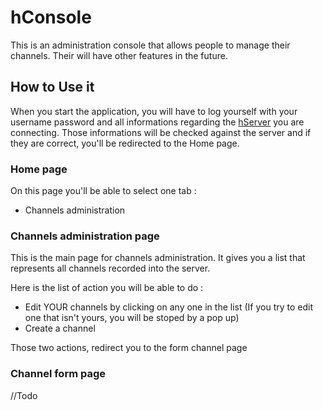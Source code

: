 # hConsole
This is an administration console that allows people to manage their channels. 
Their will have other features in the future.

## How to Use it
When you start the application, you will have to log yourself with your username password and all informations 
regarding the [hServer](https://github.com/hubiquitus/hubiquitus-node) you are connecting. 
Those informations will be checked against the server and if they are correct, you'll be redirected to the Home page.

### Home page
On this page you'll be able to select one tab :
  * Channels administration

### Channels administration page
This is the main page for channels administration. 
It gives you a list that represents all channels recorded into the server.

Here is the list of action you will be able to do :
 * Edit YOUR channels by clicking on any one in the list 
(If you try to edit one that isn't yours, you will be stoped by a pop up)
 * Create a channel 

Those two actions, redirect you to the form channel page 

### Channel form page

//Todo